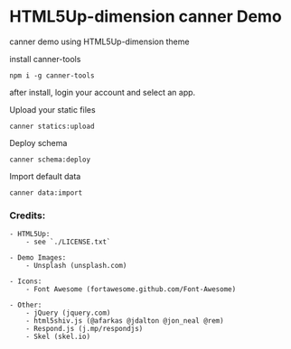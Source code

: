 # HTML5Up-dimension canner Demo

canner demo using HTML5Up-dimension theme

install canner-tools

```
npm i -g canner-tools
```

after install, login your account and select an app.

Upload your static files

```
canner statics:upload
```

Deploy schema

```
canner schema:deploy
```

Import default data

```
canner data:import
```


### Credits:
    - HTML5Up:
        - see `./LICENSE.txt`

    - Demo Images:
        - Unsplash (unsplash.com)

    - Icons:
        - Font Awesome (fortawesome.github.com/Font-Awesome)

    - Other:
        - jQuery (jquery.com)
        - html5shiv.js (@afarkas @jdalton @jon_neal @rem)
        - Respond.js (j.mp/respondjs)
        - Skel (skel.io)
